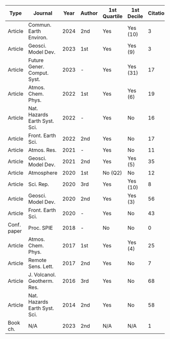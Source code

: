 |Type       |Journal                      |Year|Author|1st Quartile|1st Decile|Citations|
|-----------|-----------------------------|----|------|------------|----------|---------|
|Article    |Commun. Earth Environ.       |2024|2nd   |Yes         |Yes (10)  |3        |
|Article    |Geosci. Model Dev.           |2023|1st   |Yes         |Yes (9)   |3        |
|Article    |Future Gener. Comput. Syst.  |2023|-     |Yes         |Yes (31)  |17       |
|Article    |Atmos. Chem. Phys.           |2022|1st   |Yes         |Yes (6)   |19       |
|Article    |Nat. Hazards Earth Syst. Sci.|2022|-     |Yes         |No        |16       |
|Article    |Front. Earth Sci.            |2022|2nd   |Yes         |No        |17       |
|Article    |Atmos. Res.                  |2021|-     |Yes         |No        |11       |
|Article    |Geosci. Model Dev.           |2021|2nd   |Yes         |Yes (5)   |35       |
|Article    |Atmosphere                   |2020|1st   |No (Q2)     |No        |12       |
|Article    |Sci. Rep.                    |2020|3rd   |Yes         |Yes (10)  |8        |
|Article    |Geosci. Model Dev.           |2020|2nd   |Yes         |Yes (3)   |56       |
|Article    |Front. Earth Sci.            |2020|-     |Yes         |No        |43       |
|Conf. paper|Proc. SPIE                   |2018|-     |No          |No        |0        |
|Article    |Atmos. Chem. Phys.           |2017|1st   |Yes         |Yes (4)   |25       |
|Article    |Remote Sens. Lett.           |2017|2nd   |Yes         |No        |7        |
|Article    |J. Volcanol. Geotherm. Res.  |2016|3rd   |Yes         |No        |68       |
|Article    |Nat. Hazards Earth Syst. Sci.|2014|2nd   |Yes         |No        |58       |
|Book ch.   |N/A                          |2023|2nd   |N/A         |N/A       |1        |
